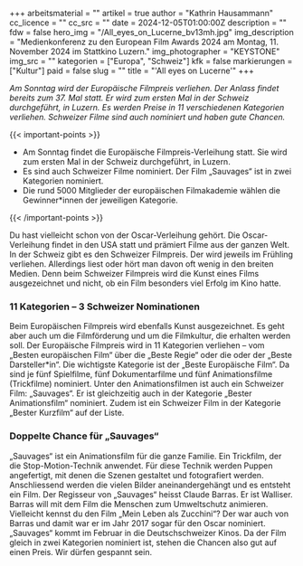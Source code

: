+++
arbeitsmaterial = ""
artikel = true
author = "Kathrin Hausammann"
cc_licence = ""
cc_src = ""
date = 2024-12-05T01:00:00Z
description = ""
fdw = false
hero_img = "/All_eyes_on_Lucerne_bv13mh.jpg"
img_description = "Medienkonferenz zu den European Film Awards 2024 am Montag, 11. November 2024 im Stattkino Luzern."
img_photographer = "KEYSTONE"
img_src = ""
kategorien = ["Europa", "Schweiz"]
kfk = false
markierungen = ["Kultur"]
paid = false
slug = ""
title = "'All eyes on Lucerne'"
+++

_Am Sonntag wird der Europäische Filmpreis verliehen. Der Anlass findet bereits zum 37. Mal statt. Er wird zum ersten Mal in der Schweiz durchgeführt, in Luzern. Es werden Preise in 11 verschiedenen Kategorien verliehen. Schweizer Filme sind auch nominiert und haben gute Chancen._

{{< important-points >}}

<ul>

<li>Am Sonntag findet die Europäische Filmpreis-Verleihung statt. Sie wird zum ersten Mal in der Schweiz durchgeführt, in Luzern.</li>

<li>Es sind auch Schweizer Filme nominiert. Der Film „Sauvages“ ist in zwei Kategorien nominiert.</li>

<li>Die rund 5000 Mitglieder der europäischen Filmakademie wählen die Gewinner*innen der jeweiligen Kategorie.</li>

</ul>

{{< /important-points >}}

Du hast vielleicht schon von der Oscar-Verleihung gehört. Die Oscar-Verleihung findet in den USA statt und prämiert Filme aus der ganzen Welt. In der Schweiz gibt es den Schweizer Filmpreis. Der wird jeweils im Frühling verliehen. Allerdings liest oder hört man davon oft wenig in den breiten Medien. Denn beim Schweizer Filmpreis wird die Kunst eines Films ausgezeichnet und nicht, ob ein Film besonders viel Erfolg im Kino hatte.

### 11 Kategorien – 3 Schweizer Nominationen

Beim Europäischen Filmpreis wird ebenfalls Kunst ausgezeichnet. Es geht aber auch um die Filmförderung und um die Filmkultur, die erhalten werden soll. Der Europäische Filmpreis wird in 11 Kategorien verliehen – vom „Besten europäischen Film“ über die „Beste Regie“ oder die oder der „Beste Darsteller*in“. Die wichtigste Kategorie ist der „Beste Europäische Film“. Da sind je fünf Spielfilme, fünf Dokumentarfilme und fünf Animationsfilme (Trickfilme) nominiert. Unter den Animationsfilmen ist auch ein Schweizer Film: „Sauvages“. Er ist gleichzeitig auch in der Kategorie „Bester Animationsfilm“ nominiert. Zudem ist ein Schweizer Film in der Kategorie „Bester Kurzfilm“ auf der Liste.

### Doppelte Chance für „Sauvages“

„Sauvages“ ist ein Animationsfilm für die ganze Familie. Ein Trickfilm, der die Stop-Motion-Technik anwendet. Für diese Technik werden Puppen angefertigt, mit denen die Szenen gestaltet und fotografiert werden. Anschliessend werden die vielen Bilder aneinandergehängt und es entsteht ein Film. Der Regisseur von „Sauvages“ heisst Claude Barras. Er ist Walliser. Barras will mit dem Film die Menschen zum Umweltschutz animieren. Vielleicht kennst du den Film „Mein Leben als Zucchini“? Der war auch von Barras und damit war er im Jahr 2017 sogar für den Oscar nominiert. „Sauvages“ kommt im Februar in die Deutschschweizer Kinos. Da der Film gleich in zwei Kategorien nominiert ist, stehen die Chancen also gut auf einen Preis. Wir dürfen gespannt sein.
